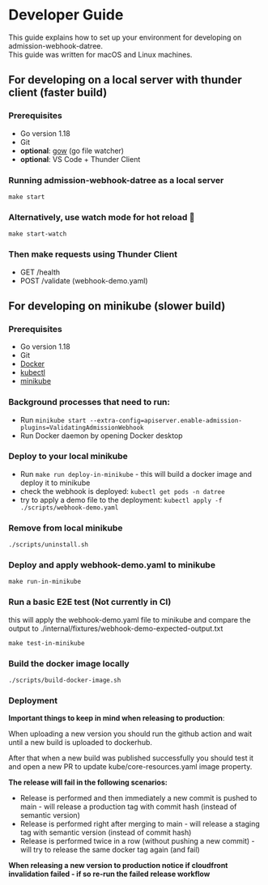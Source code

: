 # Developer Guide

This guide explains how to set up your environment for developing on admission-webhook-datree.  
This guide was written for macOS and Linux machines.

## For developing on a local server with thunder client (faster build)

### Prerequisites

- Go version 1.18
- Git
- **optional**: [gow](https://github.com/mitranim/gow#installation) (go file watcher)
- **optional**: VS Code + Thunder Client

### Running admission-webhook-datree as a local server
```
make start
```

### Alternatively, use watch mode for hot reload 🤩
```
make start-watch
```

### Then make requests using Thunder Client
- GET /health
- POST /validate (webhook-demo.yaml)

## For developing on minikube (slower build)

### Prerequisites

- Go version 1.18
- Git
- [Docker](https://docs.docker.com/get-docker/)
- [kubectl](https://kubernetes.io/docs/tasks/tools/#kubectl)
- [minikube](https://kubernetes.io/docs/tasks/tools/#minikube)

### Background processes that need to run:
- Run `minikube start --extra-config=apiserver.enable-admission-plugins=ValidatingAdmissionWebhook`
- Run Docker daemon by opening Docker desktop

### Deploy to your local minikube
- Run `make run deploy-in-minikube` - this will build a docker image and deploy it to minikube
- check the webhook is deployed: `kubectl get pods -n datree`
- try to apply a demo file to the deployment: `kubectl apply -f ./scripts/webhook-demo.yaml`

### Remove from local minikube
```
./scripts/uninstall.sh
```

### Deploy and apply webhook-demo.yaml to minikube
```
make run-in-minikube
```

### Run a basic E2E test (Not currently in CI)
this will apply the webhook-demo.yaml file to 
minikube and compare the output to ./internal/fixtures/webhook-demo-expected-output.txt
```
make test-in-minikube
```

### Build the docker image locally
```
./scripts/build-docker-image.sh
```

### Deployment
**Important things to keep in mind when releasing to production**:

When uploading a new version you should run the github action and wait until a new build is uploaded to dockerhub.

After that when a new build was published successfully you should test it and open a new PR to update kube/core-resources.yaml image property.


**The release will fail in the following scenarios:**
* Release is performed and then immediately a new commit is pushed to main - will release a production tag with commit hash (instead of semantic version)
* Release is performed right after merging to main - will release a staging tag with semantic version (instead of commit hash)
* Release is performed twice in a row (without pushing a new commit) - will try to release the same docker tag again (and fail)

**When releasing a new version to production notice if cloudfront invalidation failed - if so re-run the failed release workflow**
